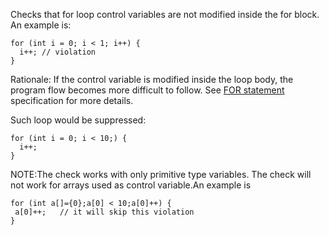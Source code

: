 <div>

Checks that for loop control variables are not modified inside the for
block. An example is:

</div>

    for (int i = 0; i < 1; i++) {
      i++; // violation
    }
            

Rationale: If the control variable is modified inside the loop body, the
program flow becomes more difficult to follow. See [FOR
statement](https://docs.oracle.com/javase/specs/jls/se11/html/jls-14.html#jls-14.14)
specification for more details.

Such loop would be suppressed:

    for (int i = 0; i < 10;) {
      i++;
    }
            

NOTE:The check works with only primitive type variables. The check will
not work for arrays used as control variable.An example is

    for (int a[]={0};a[0] < 10;a[0]++) {
     a[0]++;   // it will skip this violation
    }
